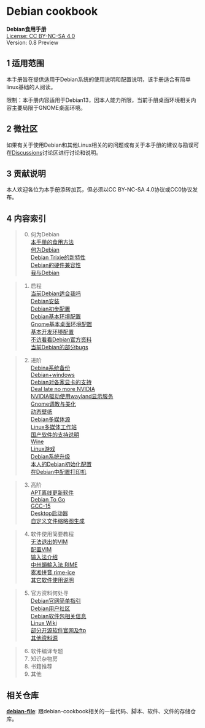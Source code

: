 # Debian cookbook

**Debian食用手册**  
[License: CC BY-NC-SA 4.0](./LICENSE)  
Version: 0.8 Preview


## 1 适用范围

本手册旨在提供适用于Debian系统的使用说明和配置说明，该手册适合有简单linux基础的人阅读。  

限制：本手册内容适用于Debian13，因本人能力所限，当前手册桌面环境相关内容主要局限于GNOME桌面环境。  

## 2 微社区
如果有关于使用Debian和其他Linux相关的的问题或有关于本手册的建议与勘误可在[Discussions](https://github.com/smgdream/debian-cookbook/discussions)讨论区进行讨论和说明。  

## 3 贡献说明

本人欢迎各位为本手册添砖加瓦，但必须以CC BY-NC-SA 4.0协议或CC0协议发布。  

## 4 内容索引

<!-- intro -->
> 0. 何为Debian  
> [本手册的食用方法](intro/eat.md)  
> [何为Debian](intro/debian.md)  
> [Debian Trixie的新特性](intro/trixie.md)  
> [Debian的硬件兼容性](intro/deb-hcp.md)  
> [我与Debian](intro/i-and-linux.md)  

<!-- start -->
> 1. 启程  
> [当前Debian适合我吗](start/deb-suit4me.md)  
> [Debian安装](start/install-deb.md)  
> [Debian初步配置](start/init-conf.md)  
> [Debian基本环境配置](start/base-conf.md)  
> [Gnome基本桌面环境配置](start/desktop-conf.md)  
> [基本开发环境配置](start/dev-conf.md)  
> [不访看看Debian官方资料](start/deb-docs.md)  
> [当前Debian的部分bugs](start/bugs.md)  

<!-- improve -->
> 2. 进阶  
> [Debina系统备份](improve/sys-backup.md)  
> [Debian+windows](improve/deb+win.md)  
> [Debian对各家显卡的支持](improve/graphics-card.md)  
> [Deal late no more NVIDIA](improve/install-nv.md)  
> [NVIDIA驱动使用wayland显示服务](improve/nv-wayland.md)  
> [Gnome调教与美化](improve/gnome-conf.md)  
> [动态壁纸](improve/live-wp.md)  
> [Debian多媒体源](improve/deb-mmedia.md)  
> [Linux多媒体工作站](improve/media-workstation.md)  
> [国产软件的支持说明](improve/cn-software.md)  
> [Wine](improve/wine.md)    
> [Linux游戏](improve/linux-game.md)  
> [Debian系统升级](improve/deb-full-upgrade.md)  
> [本人的Debian初始化配置](improve/mydeb-oobe.md)  
> [在Debian中配置打印机](improve/deb-printer.md)  

<!-- hilevel -->
> 3. 高阶  
> [APT离线更新软件](hilevel/apt-update-offline.md)  
> [Debian To Go](hilevel/deb-togo.md)  
> [GCC-15](hilevel/gcc.md)  
> [Desktop启动器](hilevel/desktop.md)  
> [自定义文件缩略图生成](hilevel/thumbnail.md)  

> 4. 软件使用简要教程  
> [无法退出的VIM](usage/vim-q.md)  
> [配置VIM](usage/vim-conf.md)  
> [输入法介绍](usage/im-intro.md)  
> [中州韻輸入法 RIME](usage/rime.md)  
> [雾凇拼音 rime-ice](usage/rime-ice.md)  
> [其它软件使用说明](usage/other.md)  

> 5. 官方资料何处寻  
> [Debian官网简单指引](where/deb-web-index.md)  
> [Debian用户社区](where/deb-com.md)  
> [Debian软件包相关信息](where/pkg-info.md)  
> [Linux Wiki](where/linux-wiki.md)  
> [部分开源软件官网及ftp](where/software-web.md)  
> [其他资料源](where/other-doc.md)  

> 6. 软件编译专题  
> 7. 知识杂物房  
> 8. 书籍推荐  
> 9. 其他  

## 相关仓库
**[debian-file](https://github.com/smgdream/debian-file)**: 跟debian-cookbook相关的一些代码、脚本、软件、文件的存储仓库。  
